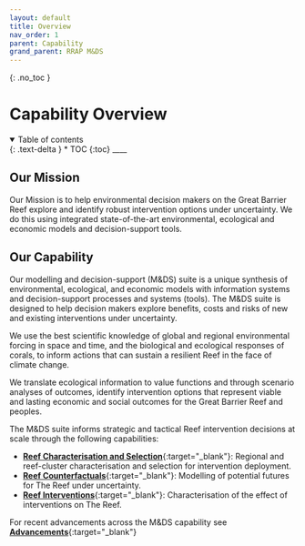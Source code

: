 ```yaml
---
layout: default
title: Overview
nav_order: 1
parent: Capability
grand_parent: RRAP M&DS
---
```


{: .no_toc }

# Capability Overview

<details  open markdown="block">
  <summary>
    Table of contents
  </summary>
{: .text-delta }
* TOC
{:toc}
____
</details>

## Our Mission

Our Mission is to help environmental decision makers on the Great Barrier Reef explore and identify robust intervention options under uncertainty. We do this using integrated state-of-the-art environmental, ecological and economic models and decision-support tools.


## Our Capability

Our modelling and decision-support (M&DS) suite is a unique synthesis of environmental, ecological, and economic models with information systems and decision-support processes and systems (tools). The M&DS suite is designed to help decision makers explore benefits, costs and risks of new and existing interventions under uncertainty.​

We use the best scientific knowledge of global and regional environmental forcing in space and time, and the biological and ecological responses of corals, to inform actions that can sustain a resilient Reef in the face of climate change. ​

We translate ecological information to value functions and through scenario analyses of outcomes, identify intervention options that represent viable and lasting economic and social outcomes for the Great Barrier Reef and peoples. ​

The M&DS suite informs strategic and tactical Reef intervention decisions at scale through the following capabilities: 

- [**Reef Characterisation and Selection**](./reef-charact-select/){:target="\_blank"}: Regional and reef-cluster characterisation and selection for intervention deployment. 
- [**Reef Counterfactuals**](./counterfactuals/){:target="\_blank"}: Modelling of potential futures for The Reef under uncertainty.
- [**Reef Interventions**](./intervention-modelling/){:target="\_blank"}: Characterisation of the effect of interventions on The Reef.

For recent advancements across the M&DS capability see [**Advancements**](/rrap-mds-knowledge-hub/advancements/){:target="\_blank"}
